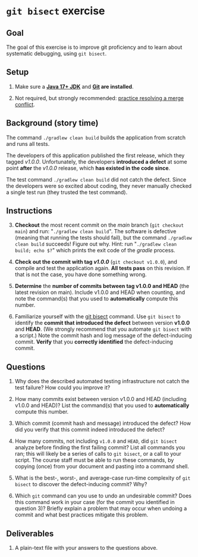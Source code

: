 # `git bisect` exercise

## Goal
The goal of this exercise is to improve git proficiency and to learn about systematic debugging, using `git bisect`.


## Setup
1. Make sure
a **[Java 17+ JDK](https://www.oracle.com/java/technologies/downloads/)**
and **[Git](https://git-scm.com/) are installed**.

2. Not required, but strongly recommended:  [practice resolving a merge conflict](https://rawgit.com/mernst/git-conflict-tutorial/master/git-conflict-resolution.html).


## Background (story time)

The command `./gradlew clean build`
builds the application from scratch and runs all tests.

The developers of this application published the first release, which they
tagged *v1.0.0*.  Unfortunately, the developers **introduced a defect** at some
point **after** the *v1.0.0* release, which **has existed in the code
since**.

The test command `./gradlew clean build` did not catch the defect.
Since the developers were so excited about coding, they never manually checked a
single test run (they trusted the test command).



## Instructions

3. **Checkout** the most recent commit on the *main* branch (`git checkout main`) and run: "`./gradlew clean build`".  The software is defective (meaning that running the tests should fail), but the command `./gradlew clean build` succeeds!  Figure out why.  Hint: run "`./gradlew clean build; echo $?`" which prints the exit code of the *gradle* process.

4. **Check out the commit with tag *v1.0.0*** (`git checkout v1.0.0`), and compile and test the application again.  **All tests pass** on this revision.  If that is not the case, you have done something wrong.

5. **Determine** the
**number of commits between tag v1.0.0 and HEAD** (the latest revision on main).
Include v1.0.0 and HEAD when counting, and note the command(s) that you used to
**automatically** compute this number.

6. Familiarize yourself with the [git bisect](https://git-scm.com/book/en/v2/Git-Tools-Debugging-with-Git#Binary-Search) command.
Use `git bisect` to identify the **commit that introduced the defect** between version **v1.0.0** and **HEAD**. (We strongly recommend that you automate `git bisect` with a script.)
Note the commit hash and log message of the defect-inducing commit.
**Verify** that you **correctly identified** the defect-inducing commit. 


## Questions

1. Why does the described automated testing infrastructure not catch the test failure? How could you improve it?

2. How many commits exist between version v1.0.0 and HEAD (including v1.0.0 and HEAD)? List the command(s) that you used to **automatically** compute this number.

3. Which commit (commit hash and message) introduced the defect? How did you verify that this commit indeed introduced the defect?

4. How many commits, not including `v1.0.0` and `HEAD`, did `git bisect` analyze before finding the first failing commit? List all commands you ran; this will likely be a series of calls to `git bisect`, or a call to your script.  The course staff must be able to run these commands, by copying (once) from your document and pasting into a command shell.

5. What is the best-, worst-, and average-case run-time complexity of `git bisect` to discover the defect-inducing commit? Why?

6. Which `git` command can you use to undo an undesirable commit?  Does this command work in your case (for the commit you identified in question 3)?  Briefly explain a problem that may occur when undoing a commit and what best practices mitigate this problem. 


## Deliverables

1. A plain-text file with your answers to the questions above.
